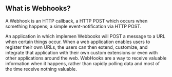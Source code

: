 What is Webhooks?
------------------

 A Webhook is an HTTP callback, a HTTP POST which occurs when something happens; a simple event-notification via HTTP POST.
 
An application in which implemen Webbooks will POST a message to a URL when certain things occur. 
When a web application enables users to register their own URLs, the users can then extend, customize,
and integrate that application with their own custom extensions or even with other applications around the web.
WebHooks are a way to receive valuable information when it happens, rather than rapidly polling data and most of the time receive nothing valuable.
